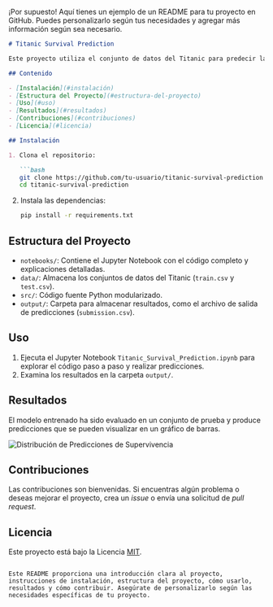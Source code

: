 ¡Por supuesto! Aquí tienes un ejemplo de un README para tu proyecto en GitHub. Puedes personalizarlo según tus necesidades y agregar más información según sea necesario.

```markdown
# Titanic Survival Prediction

Este proyecto utiliza el conjunto de datos del Titanic para predecir la supervivencia de los pasajeros mediante un modelo de clasificación. Se emplea un clasificador de bosque aleatorio (Random Forest) para realizar las predicciones.

## Contenido

- [Instalación](#instalación)
- [Estructura del Proyecto](#estructura-del-proyecto)
- [Uso](#uso)
- [Resultados](#resultados)
- [Contribuciones](#contribuciones)
- [Licencia](#licencia)

## Instalación

1. Clona el repositorio:

   ```bash
   git clone https://github.com/tu-usuario/titanic-survival-prediction.git
   cd titanic-survival-prediction
   ```

2. Instala las dependencias:

   ```bash
   pip install -r requirements.txt
   ```

## Estructura del Proyecto

- `notebooks/`: Contiene el Jupyter Notebook con el código completo y explicaciones detalladas.
- `data/`: Almacena los conjuntos de datos del Titanic (`train.csv` y `test.csv`).
- `src/`: Código fuente Python modularizado.
- `output/`: Carpeta para almacenar resultados, como el archivo de salida de predicciones (`submission.csv`).

## Uso

1. Ejecuta el Jupyter Notebook `Titanic_Survival_Prediction.ipynb` para explorar el código paso a paso y realizar predicciones.
2. Examina los resultados en la carpeta `output/`.

## Resultados

El modelo entrenado ha sido evaluado en un conjunto de prueba y produce predicciones que se pueden visualizar en un gráfico de barras.

![Distribución de Predicciones de Supervivencia](output/predictions_distribution.png)

## Contribuciones

Las contribuciones son bienvenidas. Si encuentras algún problema o deseas mejorar el proyecto, crea un *issue* o envía una solicitud de *pull request*.

## Licencia

Este proyecto está bajo la Licencia [MIT](LICENSE).
```

Este README proporciona una introducción clara al proyecto, instrucciones de instalación, estructura del proyecto, cómo usarlo, resultados y cómo contribuir. Asegúrate de personalizarlo según las necesidades específicas de tu proyecto.
